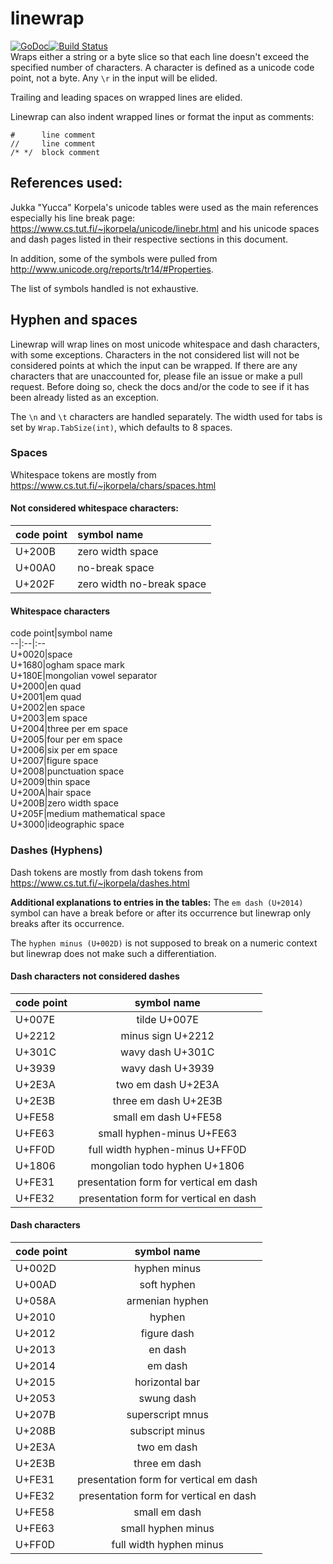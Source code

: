 # linewrap
[![GoDoc](https://godoc.org/github.com/mohae/linewrap?status.svg)](https://godoc.org/github.com/mohae/linewrap)[![Build Status](https://travis-ci.org/mohae/linewrap.png)](https://travis-ci.org/mohae/linewrap)  
Wraps either a string or a byte slice so that each line doesn't exceed the specified number of characters. A character is defined as a unicode code point, not a byte. Any `\r` in the input will be elided.

Trailing and leading spaces on wrapped lines are elided.

Linewrap can also indent wrapped lines or format the input as comments:

    #      line comment
	//     line comment
	/* */  block comment

## References used:
Jukka "Yucca" Korpela's unicode tables were used as the main references especially his line break page: https://www.cs.tut.fi/~jkorpela/unicode/linebr.html and his unicode spaces and dash pages listed in their respective sections in this document.

In addition, some of the symbols were pulled from http://www.unicode.org/reports/tr14/#Properties.

The list of symbols handled is not exhaustive.


## Hyphen and spaces
Linewrap will wrap lines on most unicode whitespace and dash characters, with some exceptions. Characters in the not considered list will not be considered points at which the input can be wrapped. If there are any characters that are unaccounted for, please file an issue or make a pull request. Before doing so, check the docs and/or the code to see if it has been already listed as an exception.

The `\n` and `\t` characters are handled separately.  The width used for tabs is set by `Wrap.TabSize(int)`, which defaults to 8 spaces.

### Spaces
Whitespace tokens are mostly from https://www.cs.tut.fi/~jkorpela/chars/spaces.html

#### Not considered whitespace characters:
code point|symbol name  
--|:--  
U+200B|zero width space  
U+00A0|no-break space  
U+202F|zero width no-break space  

#### Whitespace characters
code point|symbol name  
--|:--|:--  
U+0020|space  
U+1680|ogham space mark  
U+180E|mongolian vowel separator  
U+2000|en quad  
U+2001|em quad  
U+2002|en space  
U+2003|em space  
U+2004|three per em space  
U+2005|four per em space  
U+2006|six per em space  
U+2007|figure space  
U+2008|punctuation space  
U+2009|thin space  
U+200A|hair space  
U+200B|zero width space  
U+205F|medium mathematical space  
U+3000|ideographic space  

### Dashes (Hyphens)
Dash tokens are mostly from dash tokens from https://www.cs.tut.fi/~jkorpela/dashes.html

__Additional explanations to entries in the tables:__
The `em dash (U+2014)` symbol can have a break before or after its occurrence but linewrap only breaks after its occurrence.

The `hyphen minus (U+002D)` is not supposed to break on a numeric context but linewrap does not make such a differentiation.

#### Dash characters not considered dashes  
code point|symbol name  
--|:--:  
U+007E|tilde            U+007E  
U+2212|minus sign       U+2212  
U+301C|wavy dash        U+301C  
U+3939|wavy dash        U+3939  
U+2E3A|two em dash      U+2E3A  
U+2E3B|three em dash    U+2E3B  
U+FE58|small em dash    U+FE58  
U+FE63|small hyphen-minus       U+FE63  
U+FF0D|full width hyphen-minus  U+FF0D  
U+1806|mongolian todo hyphen    U+1806  
U+FE31|presentation form for vertical em dash  
U+FE32|presentation form for vertical en dash  

#### Dash characters
code point|symbol name  
--|:--:  
U+002D|hyphen minus  
U+00AD|soft hyphen  
U+058A|armenian hyphen  
U+2010|hyphen  
U+2012|figure dash  
U+2013|en dash  
U+2014|em dash  
U+2015|horizontal bar  
U+2053|swung dash  
U+207B|superscript mnus  
U+208B|subscript minus  
U+2E3A|two em dash  
U+2E3B|three em dash  
U+FE31|presentation form for vertical em dash  
U+FE32|presentation form for vertical en dash  
U+FE58|small em dash  
U+FE63|small hyphen minus  
U+FF0D|full width hyphen minus  
